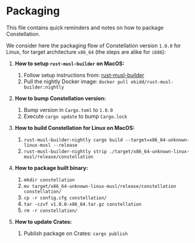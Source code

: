 Packaging
=========

This file contains quick reminders and notes on how to package Constellation.

We consider here the packaging flow of Constellation version `1.0.0` for Linux, for target architecture `x86_64` (the steps are alike for `i686`):

1. **How to setup `rust-musl-builder` on MacOS:**
    1. Follow setup instructions from: [rust-musl-builder](https://github.com/emk/rust-musl-builder)
    2. Pull the nightly Docker image: `docker pull ekidd/rust-musl-builder:nightly`

2. **How to bump Constellation version:**
    1. Bump version in `Cargo.toml` to `1.0.0`
    2. Execute `cargo update` to bump `Cargo.lock`

3. **How to build Constellation for Linux on MacOS:**
    1. `rust-musl-builder-nightly cargo build --target=x86_64-unknown-linux-musl --release`
    2. `rust-musl-builder-nightly strip ./target/x86_64-unknown-linux-musl/release/constellation`

4. **How to package built binary:**
    1. `mkdir constellation`
    2. `mv target/x86_64-unknown-linux-musl/release/constellation constellation/`
    4. `cp -r config.cfg constellation/`
    5. `tar -czvf v1.0.0-x86_64.tar.gz constellation`
    6. `rm -r constellation/`

5. **How to update Crates:**
    1. Publish package on Crates: `cargo publish`
